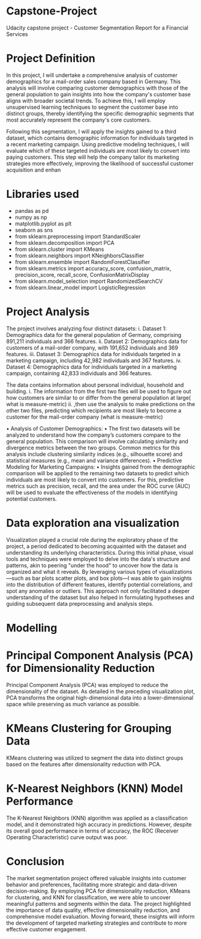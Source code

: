 # Capstone-Project
Udacity capstone project - Customer Segmentation Report for a Financial Services
# Project Definition
In this project, I will undertake a comprehensive analysis of customer demographics for a mail-order sales company based in Germany. This analysis will involve comparing customer demographics with those of the general population to gain insights into how the company's customer base aligns with broader societal trends. To achieve this, I will employ unsupervised learning techniques to segment the customer base into distinct groups, thereby identifying the specific demographic segments that most accurately represent the company's core customers.

Following this segmentation, I will apply the insights gained to a third dataset, which contains demographic information for individuals targeted in a recent marketing campaign. Using predictive modeling techniques, I will evaluate which of these targeted individuals are most likely to convert into paying customers. This step will help the company tailor its marketing strategies more effectively, improving the likelihood of successful customer acquisition and enhan

# Libraries used
  - pandas as pd
  - numpy as np
  - matplotlib.pyplot as plt
  - seaborn as sns
  - from sklearn.preprocessing import StandardScaler
  - from sklearn.decomposition import PCA
  - from sklearn.cluster import KMeans
  - from sklearn.neighbors import KNeighborsClassifier
  - from sklearn.ensemble import RandomForestClassifier
  - from sklearn.metrics import accuracy_score, confusion_matrix, precision_score, recall_score, ConfusionMatrixDisplay
  - from sklearn.model_selection import RandomizedSearchCV
  - from sklearn.linear_model import LogisticRegression
  
# Project Analysis
The project involves analyzing four distinct datasets:
i.	Dataset 1: Demographics data for the general population of Germany, comprising 891,211 individuals and 366 features.
ii.	Dataset 2: Demographics data for customers of a mail-order company, with 191,652 individuals and 369 features.
iii.	Dataset 3: Demographics data for individuals targeted in a marketing campaign, including 42,982 individuals and 367 features.
iv.	Dataset 4: Demographics data for individuals targeted in a marketing campaign, containing 42,833 individuals and 366 features.

The data contains information about personal individual, household and building.
i.	The information from the first two files will be used to figure out how customers are similar to or differ from the general population at large( what is measure-metric)
ii.	,then use the analysis to make predictions on the other two files, predicting which recipients are most likely to become a customer for the mail-order company (what is measure-metric)

•  Analysis of Customer Demographics:
•	The first two datasets will be analyzed to understand how the company’s customers compare to the general population. This comparison will involve calculating similarity and divergence metrics between the two groups. Common metrics for this analysis include clustering similarity indices (e.g., silhouette score) and statistical measures (e.g., mean and variance differences).
•  Predictive Modeling for Marketing Campaigns:
•	Insights gained from the demographic comparison will be applied to the remaining two datasets to predict which individuals are most likely to convert into customers. For this, predictive metrics such as precision, recall, and the area under the ROC curve (AUC) will be used to evaluate the effectiveness of the models in identifying potential customers.


# Data exploration ana visualization
Visualization played a crucial role during the exploratory phase of the project, a period dedicated to becoming acquainted with the dataset and understanding its underlying characteristics. During this initial phase, visual tools and techniques were employed to delve into the data's structure and patterns, akin to peering "under the hood" to uncover how the data is organized and what it reveals.
By leveraging various types of visualizations—such as bar plots scatter plots, and box plots—I was able to gain insights into the distribution of different features, identify potential correlations, and spot any anomalies or outliers. This approach not only facilitated a deeper understanding of the dataset but also helped in formulating hypotheses and guiding subsequent data preprocessing and analysis steps.

# Modelling

# Principal Component Analysis (PCA) for Dimensionality Reduction

Principal Component Analysis (PCA) was employed to reduce the dimensionality of the dataset. As detailed in the preceding visualization plot, PCA transforms the original high-dimensional data into a lower-dimensional space while preserving as much variance as possible.

# KMeans Clustering for Grouping Data
KMeans clustering was utilized to segment the data into distinct groups based on the features after dimensionality reduction with PCA.
# K-Nearest Neighbors (KNN) Model Performance
The K-Nearest Neighbors (KNN) algorithm was applied as a classification model, and it demonstrated high accuracy in predictions. However, despite its overall good performance in terms of accuracy, the ROC (Receiver Operating Characteristic) curve output was poor.

# Conclusion
The market segmentation project offered valuable insights into customer behavior and preferences, facilitating more strategic and data-driven decision-making. By employing PCA for dimensionality reduction, KMeans for clustering, and KNN for classification, we were able to uncover meaningful patterns and segments within the data. The project highlighted the importance of data quality, effective dimensionality reduction, and comprehensive model evaluation. Moving forward, these insights will inform the development of targeted marketing strategies and contribute to more effective customer engagement.

